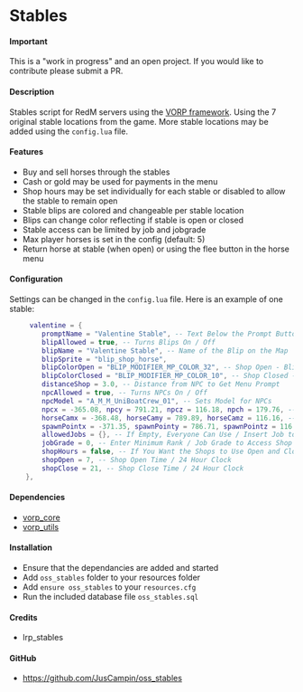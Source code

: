 # Stables

#### Important
This is a "work in progress" and an open project. If you would like to contribute please submit a PR.

#### Description
Stables script for RedM servers using the [VORP framework](https://github.com/VORPCORE). Using the 7 original stable locations from the game. More stable locations may be added using the `config.lua` file.

#### Features
- Buy and sell horses through the stables
- Cash or gold may be used for payments in the menu
- Shop hours may be set individually for each stable or disabled to allow the stable to remain open
- Stable blips are colored and changeable per stable location
- Blips can change color reflecting if stable is open or closed
- Stable access can be limited by job and jobgrade
- Max player horses is set in the config (default: 5)
- Return horse at stable (when open) or using the flee button in the horse menu

#### Configuration
Settings can be changed in the `config.lua` file. Here is an example of one stable:
```lua
     valentine = {
        promptName = "Valentine Stable", -- Text Below the Prompt Button
        blipAllowed = true, -- Turns Blips On / Off
        blipName = "Valentine Stable", -- Name of the Blip on the Map
        blipSprite = "blip_shop_horse",
        blipColorOpen = "BLIP_MODIFIER_MP_COLOR_32", -- Shop Open - Blip Colors Shown Below
        blipColorClosed = "BLIP_MODIFIER_MP_COLOR_10", -- Shop Closed - Blip Colors Shown Below
        distanceShop = 3.0, -- Distance from NPC to Get Menu Prompt
        npcAllowed = true, -- Turns NPCs On / Off
        npcModel = "A_M_M_UniBoatCrew_01", -- Sets Model for NPCs
        npcx = -365.08, npcy = 791.21, npcz = 116.18, npch = 179.76, -- Location for NPC and Stable
		horseCamx = -368.48, horseCamy = 789.89, horseCamz = 116.16, -- Camera Location to View Horse When In-Menu
		spawnPointx = -371.35, spawnPointy = 786.71, spawnPointz = 116.17, spawnPointh = 269.3, -- Location for Horse Preview When In-Menu
        allowedJobs = {}, -- If Empty, Everyone Can Use / Insert Job to limit access - ex. "police"
        jobGrade = 0, -- Enter Minimum Rank / Job Grade to Access Shop
        shopHours = false, -- If You Want the Shops to Use Open and Closed Hours
        shopOpen = 7, -- Shop Open Time / 24 Hour Clock
        shopClose = 21, -- Shop Close Time / 24 Hour Clock
    },
```

#### Dependencies
- [vorp_core](https://github.com/VORPCORE/vorp-core-lua)
- [vorp_utils](https://github.com/VORPCORE/vorp_utils)

#### Installation
- Ensure that the dependancies are added and started
- Add `oss_stables` folder to your resources folder
- Add `ensure oss_stables` to your `resources.cfg`
- Run the included database file `oss_stables.sql`

#### Credits
- lrp_stables

#### GitHub
- https://github.com/JusCampin/oss_stables